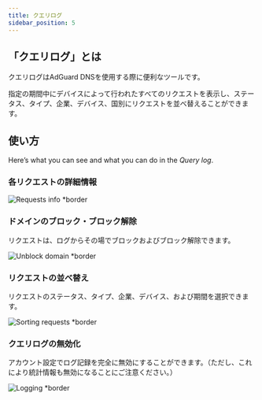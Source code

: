 ```yaml
---
title: クエリログ
sidebar_position: 5
---
```


## 「クエリログ」とは

クエリログはAdGuard DNSを使用する際に便利なツールです。

指定の期間中にデバイスによって行われたすべてのリクエストを表示し、ステータス、タイプ、企業、デバイス、国別にリクエストを並べ替えることができます。

## 使い方

Here’s what you can see and what you can do in the _Query log_.

### 各リクエストの詳細情報

![Requests info \*border](https://cdn.adtidy.org/content/kb/dns/private/new_dns/statistics/detailed_info.png)

### ドメインのブロック・ブロック解除

リクエストは、ログからその場でブロックおよびブロック解除できます。

![Unblock domain \*border](https://cdn.adtidy.org/content/kb/dns/private/new_dns/statistics/unblock_domain.png)

### リクエストの並べ替え

リクエストのステータス、タイプ、企業、デバイス、および期間を選択できます。

![Sorting requests \*border](https://cdn.adtidy.org/content/kb/dns/private/new_dns/statistics/query_sorted.png)

### クエリログの無効化

アカウント設定でログ記録を完全に無効にすることができます。（ただし、これにより統計情報も無効になることにご注意ください。）

![Logging \*border](https://cdn.adtidy.org/content/kb/dns/private/new_dns/statistics/logging.png)
